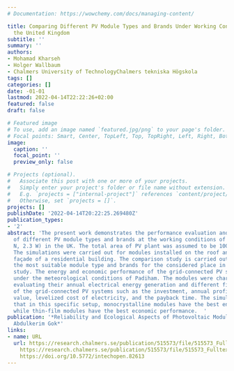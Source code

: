 ```yaml
---
# Documentation: https://wowchemy.com/docs/managing-content/

title: Comparing Different PV Module Types and Brands Under Working Conditions in
  the United Kingdom
subtitle: ''
summary: ''
authors:
- Mohamad Kharseh
- Holger Wallbaum
- Chalmers University of TechnologyChalmers tekniska Högskola
tags: []
categories: []
date: -01-01
lastmod: 2022-04-14T22:22:26+02:00
featured: false
draft: false

# Featured image
# To use, add an image named `featured.jpg/png` to your page's folder.
# Focal points: Smart, Center, TopLeft, Top, TopRight, Left, Right, BottomLeft, Bottom, BottomRight.
image:
  caption: ''
  focal_point: ''
  preview_only: false

# Projects (optional).
#   Associate this post with one or more of your projects.
#   Simply enter your project's folder or file name without extension.
#   E.g. `projects = ["internal-project"]` references `content/project/deep-learning/index.md`.
#   Otherwise, set `projects = []`.
projects: []
publishDate: '2022-04-14T20:22:25.269480Z'
publication_types:
- '2'
abstract: 'The present work demonstrates the performance evaluation and economic analysis
  of different PV module types and brands at the working conditions of Padiham (53.5
  N, 2.3 W) in the UK. The total area of PV plant was assumed to be 100 square meters.
  The simulations were carried out for modules installed on the roof and on the south-facing
  façade of a residential building. The comparison study is carried out to define
  the most suitable module type and brands for the considered place in the current
  study. The energy and economic performance of the grid-connected PV system are analyzed
  under the meteorological conditions of Padiham. The modules were characterized by
  evaluating their annual electrical energy generation and different figures of merit
  of the grid-connected PV systems such as the investment, annual profit, net present
  value, levelized cost of electricity, and the payback time. The simulations show
  that in this specific setup, monocrystalline modules have the best energy performance,
  while thin-film modules have the best economic performance.  '
publication: '*Reliability and Ecological Aspects of Photovoltaic Modules ; ed. by
  Abdulkerim Gok*'
links:
- name: URL
  url: https://research.chalmers.se/publication/515573/file/515573_Fulltext.pdf FULLTEXT
    https://research.chalmers.se/publication/515573/file/515573_Fulltext.pdf https://research.chalmers.se/publication/515573
    https://doi.org/10.5772/intechopen.82613
---
```

